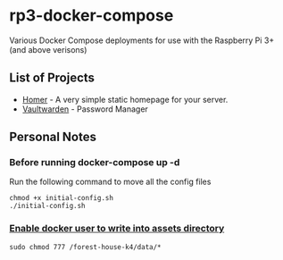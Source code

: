 # rp3-docker-compose
Various Docker Compose deployments for use with the Raspberry Pi 3+ (and above verisons)

## List of Projects
* [Homer](https://github.com/bastienwirtz/homer) - A very simple static homepage for your server.
* [Vaultwarden](https://github.com/dani-garcia/vaultwarden) - Password Manager

## Personal Notes
### Before running docker-compose up -d 
Run the following command to move all the config files
```
chmod +x initial-config.sh
./initial-config.sh
```
### [Enable docker user to write into assets directory](https://devanswers.co/how-to-view-file-and-folder-permissions-in-ubuntu/)
`sudo chmod 777 /forest-house-k4/data/*`

